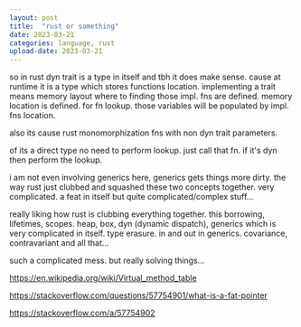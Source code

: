 ```yaml
---
layout: post
title:  "rust or something"
date: 2023-03-21
categories: language, rust
upload-date: 2023-03-21
---
```


so in rust dyn trait is a type in itself and tbh it does make sense. 
cause at runtime it is a type which stores functions location. 
implementing a trait means memory layout where to finding those impl. fns are defined. memory location is defined. for fn lookup. those variables will be populated by impl. fns location. 

also its cause rust monomorphization fns with non dyn trait parameters.

of its a direct type no need to perform lookup. just call that fn. 
if it's dyn then perform the lookup. 

i am not even involving generics here, generics gets things more dirty.
the way rust just clubbed and squashed these two concepts together. 
very complicated. 
a feat in itself but quite complicated/complex stuff... 

really liking how rust is clubbing everything together.
this borrowing, lifetimes, scopes.
heap, box, dyn (dynamic dispatch),
generics which is very complicated in itself.
type erasure. in and out in generics.
covariance, contravariant and all that...

such a complicated mess.
but really solving things...


https://en.wikipedia.org/wiki/Virtual_method_table

https://stackoverflow.com/questions/57754901/what-is-a-fat-pointer

https://stackoverflow.com/a/57754902

